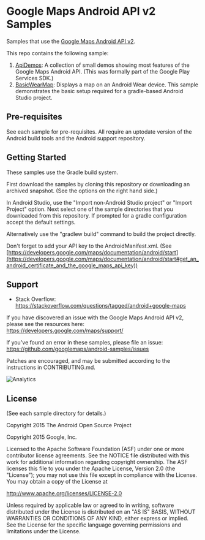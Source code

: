 Google Maps Android API v2 Samples
====================================

Samples that use the [Google Maps Android API v2](https://developers.google.com/maps/documentation/android/).

This repo contains the following sample:

1. [ApiDemos](https://github.com/googlemaps/android-samples/tree/master/ApiDemos): A collection of small demos showing most features of the Google Maps Android API. (This was formally part of the Google Play Services SDK.)
1. [BasicWearMap](https://github.com/googlemaps/android-samples/tree/master/BasicWearMap):
Displays a map on an Android Wear device. This sample demonstrates the basic
setup required for a gradle-based Android Studio project.


Pre-requisites
---------------

See each sample for pre-requisites.
All require an uptodate version of the Android build tools and the Android support repository.

Getting Started
----------------

These samples use the Gradle build system.

First download the samples by cloning this repository or downloading an archived
snapshot. (See the options on the right hand side.)

In Android Studio, use the "Import non-Android Studio project" or 
"Import Project" option. Next select one of the sample directories that you downloaded from this
repository.
If prompted for a gradle configuration accept the default settings. 

Alternatively use the "gradlew build" command to build the project directly.

Don't forget to add your API key to the AndroidManifest.xml.
(See [https://developers.google.com/maps/documentation/android/start](https://developers.google.com/maps/documentation/android/start#get_an_android_certificate_and_the_google_maps_api_key))

Support
--------

- Stack Overflow: https://stackoverflow.com/questions/tagged/android+google-maps

If you have discovered an issue with the Google Maps Android API v2, please see
the resources here: https://developers.google.com/maps/support/

If you've found an error in these samples, please file an issue:
https://github.com/googlemaps/android-samples/issues

Patches are encouraged, and may be submitted according to the instructions in
CONTRIBUTING.md.

![Analytics](https://ga-beacon.appspot.com/UA-12846745-20/android-samples/readme?pixel)

License
--------
(See each sample directory for details.)

Copyright 2015 The Android Open Source Project

Copyright 2015 Google, Inc.

Licensed to the Apache Software Foundation (ASF) under one or more contributor
license agreements.  See the NOTICE file distributed with this work for
additional information regarding copyright ownership.  The ASF licenses this
file to you under the Apache License, Version 2.0 (the "License"); you may not
use this file except in compliance with the License.  You may obtain a copy of
the License at

  http://www.apache.org/licenses/LICENSE-2.0

Unless required by applicable law or agreed to in writing, software
distributed under the License is distributed on an "AS IS" BASIS, WITHOUT
WARRANTIES OR CONDITIONS OF ANY KIND, either express or implied.  See the
License for the specific language governing permissions and limitations under
the License.
